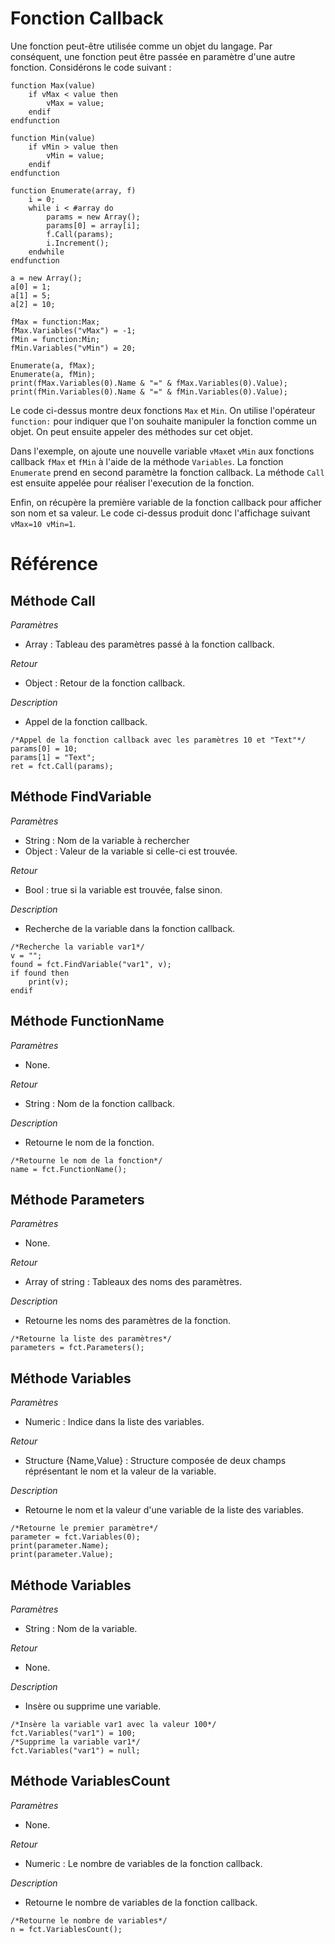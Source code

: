 # Fonction Callback
Une fonction peut-être utilisée comme un objet du langage. Par conséquent, une fonction peut être passée en paramètre d'une autre fonction. Considérons le code suivant :
```
function Max(value)
    if vMax < value then
        vMax = value;
    endif
endfunction

function Min(value)
    if vMin > value then
        vMin = value;
    endif
endfunction

function Enumerate(array, f)
    i = 0;
    while i < #array do
        params = new Array();
        params[0] = array[i];
        f.Call(params);
        i.Increment();
    endwhile
endfunction

a = new Array();
a[0] = 1;
a[1] = 5;
a[2] = 10;

fMax = function:Max;
fMax.Variables("vMax") = -1;
fMin = function:Min;
fMin.Variables("vMin") = 20;

Enumerate(a, fMax);
Enumerate(a, fMin);
print(fMax.Variables(0).Name & "=" & fMax.Variables(0).Value);
print(fMin.Variables(0).Name & "=" & fMin.Variables(0).Value);
```
Le code ci-dessus montre deux fonctions `Max` et `Min`. On utilise l'opérateur `function:` pour indiquer que l'on souhaite manipuler la fonction comme un objet. On peut ensuite appeler des méthodes sur cet objet. 

Dans l'exemple, on ajoute une nouvelle variable `vMax`et `vMin` aux fonctions callback `fMax` et `fMin` à l'aide de la méthode `Variables`.
La fonction `Enumerate` prend en second paramètre la fonction callback. La méthode `Call` est ensuite appelée pour réaliser l'execution de la fonction.

Enfin, on récupère la première variable de la fonction callback pour afficher son nom et sa valeur.
Le code ci-dessus produit donc l'affichage suivant `vMax=10 vMin=1`.

# Référence
## Méthode Call
*Paramètres*
* Array : Tableau des paramètres passé à la fonction callback.

*Retour*
* Object : Retour de la fonction callback.

*Description*
* Appel de la fonction callback.
```
/*Appel de la fonction callback avec les paramètres 10 et "Text"*/
params[0] = 10;
params[1] = "Text";
ret = fct.Call(params);
```

## Méthode FindVariable
*Paramètres*
* String : Nom de la variable à rechercher
* Object : Valeur de la variable si celle-ci est trouvée.

*Retour*
* Bool : true si la variable est trouvée, false sinon.

*Description*
* Recherche de la variable dans la fonction callback.
```
/*Recherche la variable var1*/
v = "";
found = fct.FindVariable("var1", v);
if found then
    print(v);
endif
```

## Méthode FunctionName
*Paramètres*
* None.

*Retour*
* String : Nom de la fonction callback.

*Description*
* Retourne le nom de la fonction.
```
/*Retourne le nom de la fonction*/
name = fct.FunctionName();
```

## Méthode Parameters
*Paramètres*
* None.

*Retour*
* Array of string : Tableaux des noms des paramètres.

*Description*
* Retourne les noms des paramètres de la fonction.
```
/*Retourne la liste des paramètres*/
parameters = fct.Parameters();
```

## Méthode Variables
*Paramètres*
* Numeric : Indice dans la liste des variables.

*Retour*
* Structure {Name,Value} : Structure composée de deux champs réprésentant le nom et la valeur de la variable.

*Description*
* Retourne le nom et la valeur d'une variable de la liste des variables.
```
/*Retourne le premier paramètre*/
parameter = fct.Variables(0);
print(parameter.Name);
print(parameter.Value);
```

## Méthode Variables
*Paramètres*
* String : Nom de la variable.

*Retour*
* None.

*Description*
* Insère ou supprime une variable.
```
/*Insère la variable var1 avec la valeur 100*/
fct.Variables("var1") = 100; 
/*Supprime la variable var1*/
fct.Variables("var1") = null; 
```

## Méthode VariablesCount
*Paramètres*
* None.

*Retour*
* Numeric : Le nombre de variables de la fonction callback.

*Description*
* Retourne le nombre de variables de la fonction callback.
```
/*Retourne le nombre de variables*/
n = fct.VariablesCount();
```
